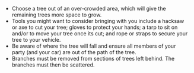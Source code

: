 * Choose a tree out of an over-crowded area, which will give the remaining trees more space to grow.
* Tools you might want to consider bringing with you include a hacksaw or axe to cut your tree; gloves to protect your hands; a tarp to sit on and/or to move your tree once its cut; and rope or straps to secure your tree to your vehicle.
* Be aware of where the tree will fall and ensure all members of your party (and your car) are out of the path of the tree.
* Branches must be removed from sections of trees left behind. The branches must then be scattered.
